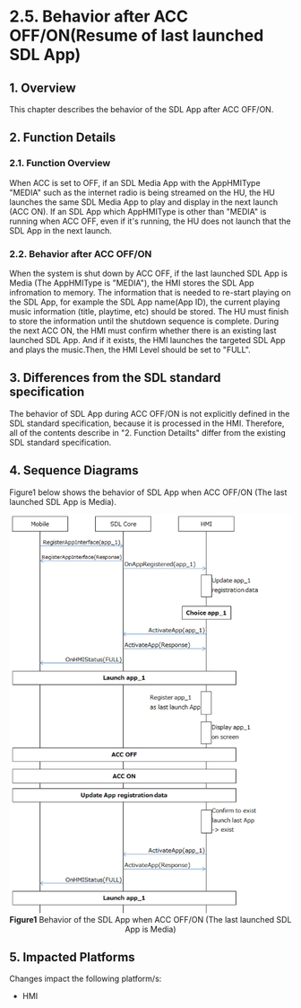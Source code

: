 # 2.5. Behavior after ACC OFF/ON(Resume of last launched SDL App)

## 1. Overview
This chapter describes the behavior of the SDL App after ACC OFF/ON.

## 2. Function Details
### 2.1. Function Overview
When ACC is set to OFF, if an SDL Media App with the AppHMIType "MEDIA" such as the internet radio is being streamed on the HU,  the HU launches the same SDL Media App  to play and display in the next launch (ACC ON).
If an SDL App which AppHMIType is other than "MEDIA" is running when ACC OFF, even if it's running, the HU does not launch that the SDL App in the next launch.

### 2.2. Behavior after ACC OFF/ON
When the system is shut down by ACC OFF, if the last launched SDL App is Media (The AppHMIType is "MEDIA"), the HMI stores the SDL App infromation to memory.
The information that is needed to re-start playing on the SDL App, for example the SDL App name(App ID), the current playing music information (title, playtime, etc) should be stored.
The HU must finish to store the information until the shutdown sequence is complete. During the next ACC ON, the HMI must confirm whether there is an existing last launched SDL App.
And if it exists, the HMI launches the targeted SDL App and plays the music.Then, the HMI Level should be set to "FULL".

## 3. Differences from the SDL standard specification
The behavior of SDL App during ACC OFF/ON is not explicitly defined in the SDL standard specification, because it is processed in the HMI.
Therefore, all of the contents describe in "2. Function Detailts" differ from the existing SDL standard specification.

## 4. Sequence Diagrams
Figure1 below shows the behavior of SDL App when ACC OFF/ON (The last launched SDL App is Media).

<div align="center">

![Figure1_ACC OFFON](./assets/figure1_acc_offon.png)<br>
**Figure1** Behavior of the SDL App when ACC OFF/ON (The last launched SDL App is Media)

</div>

## 5. Impacted Platforms
Changes impact the following platform/s:
 - HMI
